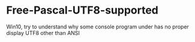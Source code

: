 # Free-Pascal-UTF8-supported
Win10, try to understand why some console program under has no  proper display UTF8 other than ANSI

